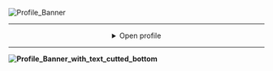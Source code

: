 ![Profile_Banner](https://github.com/VenomTheLostOne/VenomTheLostOne/blob/main/standard%20(3).gif?raw=true)

---

<details align="middle">
<summary>Open profile</summary>

<br />

[comment]: <> (View Counter)
<p align="middle"> <img src="https://komarev.com/ghpvc/?username=VenomTheLostOne&label=Visits&color=DD6387&style=flat" alt="daenges" /> </p>

---

<br />

[comment]: <> (Links to programming languages)
<h3 align="center"><b>Languages:</h3>
<p align="center"> <a href="https://www.w3schools.com/cpp/" target="_blank"> <img src="https://raw.githubusercontent.com/devicons/devicon/master/icons/cplusplus/cplusplus-original.svg" alt="cplusplus" width="40" height="40"/> </a> <a href="https://www.w3schools.com/js/" target="_blank"> <img src="https://raw.githubusercontent.com/devicons/devicon/master/icons/javascript/javascript-plain.svg" alt="bash" width="40" height="40"/> </a> <a href="https://oracle.com" target="_blank"> <img src="https://raw.githubusercontent.com/devicons/devicon/master/icons/java/java-original.svg" alt="go" width="40" height="40"/> </a> <a href="https://www.python.org" target="_blank"> <img src="https://raw.githubusercontent.com/devicons/devicon/master/icons/python/python-original.svg" alt="python" width="40" height="40"/> </a> </a> <a href="https://jetbrains.com" target="_blank"> <img src="https://raw.githubusercontent.com/devicons/devicon/master/icons/kotlin/kotlin-original.svg" alt="go" width="40" height="40"/> </p>

[comment]: <> (Links to other computer related stuff)
<h3 align="center"><b>Other Skills:</h3>
<p align="center"> <a href="/" target="_blank"> <img src="https://raw.githubusercontent.com/devicons/devicon/master/icons/aftereffects/aftereffects-plain.svg" alt="ae" width="45" height="45"/> </a> <a href="wordpress.com" target="_blank"> <img src="https://raw.githubusercontent.com/devicons/devicon/master/icons/wordpress/wordpress-plain.svg" alt="wordpress" width="40" height="40"/> </a> <a href="/" target="_blank"> <img src="https://raw.githubusercontent.com/devicons/devicon/master/icons/flask/flask-original.svg" alt="flask" width="45" height="45"/> </a> <a href="/" target="_blank"> <img src="https://raw.githubusercontent.com/devicons/devicon/master/icons/oracle/oracle-original.svg" alt="oracle cf" width="45" height="45"/> </a> <a href="/" target="_blank"> <img src="https://raw.githubusercontent.com/devicons/devicon/master/icons/bash/bash-plain.svg" alt="bash" width="45" height="45"/> </a> 

<br />
<br />

---

[comment]: <> (Extend Catistics)
<details>

[comment]: <> (Most used languages)
<summary align="center">:chart_with_upwards_trend: Catistics :chart_with_downwards_trend:</summary>
<br />
<p align="center"> <img src="https://github-readme-stats.vercel.app/api/top-langs?username=VenomTheLostOne&show_icons=true&theme=dracula&locale=en&layout=compact" alt="daenges" /></p>

[comment]: <> (Github statistics)
<p align="center"> <img src="https://github-readme-stats.vercel.app/api?username=VenomTheLostOne&show_icons=true&theme=dracula&cache_seconds=1800&locale=en" alt=daenges /> </p>

[comment]: <> (Commit graph)
 <p align="center"> <img src="https://streak-stats.demolab.com?user=VenomTheLostOne&theme=dracula&mode=weekly&fire=EB5454" alt=daenges />
</details>


---

[comment]: <> (Extend trophies)
<details>
<summary align="center">:trophy: Trophies :trophy:</summary>
<p align="center"> <a href="https://github.com/ryo-ma/github-profile-trophy"><img src="https://github-profile-trophy.vercel.app/?username=daenges&amp;theme=dracula" alt="daenges" /></a> </p>
</details>

---

<details>
<summary align="center"><b>You've scrolled very far. Take some rest and read a joke:</b></summary>
<br />
<p align="center">  <img src="https://readme-jokes.vercel.app/api?theme=dracula&borderColor=white" alt="README Jokes"></a>
</details>

</details>

---


![Profile_Banner_with_text_cutted_bottom](https://user-images.githubusercontent.com/57369924/132963646-67d4a093-5629-43d7-ae03-76bc48dbd063.png)
